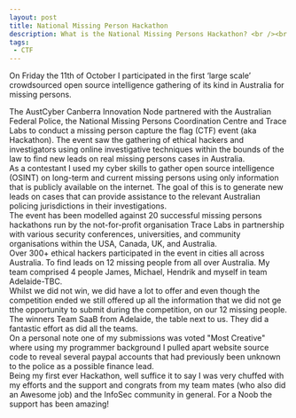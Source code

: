 ```yaml
---
layout: post
title: National Missing Person Hackathon
description: What is the National Missing Persons Hackathon? <br /><br />The AustCyber Canberra Innovation Node has partnered with the Australian Federal Police, the National Missing Persons Coordination Centre and Trace Labs to conduct a missing person capture the flag (CTF) event (aka Hackathon) on Friday 11th October 2019. The event will see the gathering of ethical hackers and investigators using online investigative techniques within the bounds of the law to find new leads on real missing persons cases in Australia.
tags:
 - CTF
---
```

On Friday the 11th of October I participated in the first ‘large scale’ crowdsourced open source intelligence gathering of its kind in Australia for missing persons.

The AustCyber Canberra Innovation Node partnered with the Australian Federal Police, the National Missing Persons Coordination Centre and Trace Labs to conduct a missing person capture the flag (CTF) event (aka Hackathon). The event saw the gathering of ethical hackers and investigators using online investigative techniques within the bounds of the law to find new leads on real missing persons cases in Australia.
<br />
As a contestant I used my cyber skills to gather open source intelligence (OSINT) on long-term and current missing persons using only information that is publicly available on the internet. The goal of this is to generate new leads on cases that can provide assistance to the relevant Australian policing jurisdictions in their investigations.
<br />
The event has been modelled against 20 successful missing persons hackathons run by the not-for-profit organisation Trace Labs in partnership with various security conferences, universities, and community organisations within the USA, Canada, UK, and Australia.
<br />
Over 300+ ethical hackers participated in the event in cities all across Australia. To find leads on 12 missing people from all over Australia. My team comprised 4 people James, Michael, Hendrik and myself in team Adelaide-TBC. 
<br /> 
Whilst we did not win, we did have a lot to offer and even though the competition ended we still offered up all the information that we did not ge tthe opportunity to submit during the competition, on our 12 missing people.
<br />
The winners Team SaaB from Adelaide, the table next to us. They did a fantastic effort as did all the teams.
<br />
On a personal note one of my submissions was voted "Most Creative" where using my programmer background I pulled apart website source code to reveal several paypal accounts that had previously been unknown to the police as a possible finance lead.
<br />
Being my first ever Hackathon, well suffice it to say I was very chuffed with my efforts and the support and congrats from my team mates (who also did an Awesome job) and the InfoSec community in general. For a Noob the support has been amazing!
